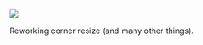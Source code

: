 ![](https://db-feed.s3.amazonaws.com/legacy/shotwin-2021-08-24_17-08-58-1629839381.png)

Reworking corner resize (and many other things). 
